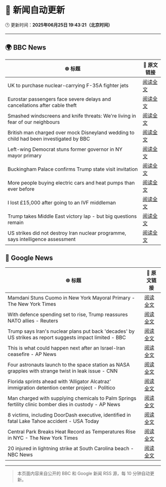 # 🧠 新闻自动更新

🕒 更新时间：**2025年06月25日 19:43:21（北京时间）**

---

## 🌍 BBC News

| 🌐 标题 | 🔗 原文链接 |
|--------|-------------|
| UK to purchase nuclear-carrying F-35A fighter jets | [阅读全文](https://www.bbc.com/news/articles/c335406gxdvo) |
| Eurostar passengers face severe delays and cancellations after cable theft | [阅读全文](https://www.bbc.com/news/articles/c4gedxe7wnro) |
| Smashed windscreens and knife threats: We're living in fear of our neighbours | [阅读全文](https://www.bbc.com/news/articles/c86gq3v8yplo) |
| British man charged over mock Disneyland wedding to child had been investigated by BBC | [阅读全文](https://www.bbc.com/news/articles/c62gq269jv7o) |
| Left-wing Democrat stuns former governor in NY mayor primary | [阅读全文](https://www.bbc.com/news/articles/ckg6yg7x467o) |
| Buckingham Palace confirms Trump state visit invitation | [阅读全文](https://www.bbc.com/news/articles/cvg4589pweeo) |
| More people buying electric cars and heat pumps than ever before | [阅读全文](https://www.bbc.com/news/articles/cqjqzj8rnvyo) |
| I lost £15,000 after going to an IVF middleman | [阅读全文](https://www.bbc.com/news/articles/cm2eyzndlvvo) |
| Trump takes Middle East victory lap - but big questions remain | [阅读全文](https://www.bbc.com/news/articles/c17wejpw79qo) |
| US strikes did not destroy Iran nuclear programme, says intelligence assessment | [阅读全文](https://www.bbc.com/news/articles/ckglxwp5x03o) |

## 📰 Google News

| 🌐 标题 | 🔗 原文链接 |
|--------|-------------|
| Mamdani Stuns Cuomo in New York Mayoral Primary - The New York Times | [阅读全文](https://news.google.com/rss/articles/CBMihwFBVV95cUxNendkQUhVMjBEd0dUaVd1REgzQjlLZDBqWnhiSFFZX1JxLVp3NVBSS0Ezb0lHWmxHamwtWHhfVlZ4TzdMNlFmSzVnd0tyaEpfcmhUM3c2UUpHTUpmQWYwVTFKQ1RpWVktTVpCRDBadkdUUzIzVmFiaE9XTlJ1eFZnWHJHbVk4bVU?oc=5) |
| With defence spending set to rise, Trump reassures NATO allies - Reuters | [阅读全文](https://news.google.com/rss/articles/CBMiwwFBVV95cUxOcEFvSmxWc21qZlNnNUdadGRnemp1T1hiNUZmTVJhT3k3Vmxhd2J1ejF2SmtpSHFXd1FOeTFOOVhEdW5yMXRHcHlCYzJzTWQyNjFlbVBWR0RhdHRONEtxN2pfZXdGa1NCNExFMERVRWNQWm9KNFZTNnllN3ROWGluWTJYTWx5MlVOcWlJSTY5LTluSm9sWDJ5YzVraWdNMTh2ZUh1Z3pBVTdKZGotUFZkdmY1Nnk4bVBrNHhBdFdYTjJtSzA?oc=5) |
| Trump says Iran's nuclear plans put back 'decades' by US strikes as report suggests impact limited - BBC | [阅读全文](https://news.google.com/rss/articles/CBMiVEFVX3lxTE85UkhMb2ZYUlhqZkoxRGlCcVBNaU5VbmxuLXZ4Slk0RGpGSUZzOHRGcjlza05fVUwyYW9EdFIxME5LbHNhYUFpUEp5a2RaeHZxOFh6Rw?oc=5) |
| This is what could happen next after an Israel-Iran ceasefire - AP News | [阅读全文](https://news.google.com/rss/articles/CBMiowFBVV95cUxNaG4xZlpkRjRsZGpCTU1RSHlsdDh5YlhSVG05VUEyMkE5ak10WVMzSDZwX3NNNDJOdUxnckg5T1lyY2l0TG03d2R5cGVpbWoxX3h2MDFSck5tc1EyWVFRbkxSZ08wdFVmTHItRzJJSkE5bzc2VkhmeGxET19MWFVQaEs1cUtxVTZxZ3ladTU4ZXZTSnl0Y0NqNm1vZFJlbU1wdTRF?oc=5) |
| Four astronauts launch to the space station as NASA grapples with strange twist in leak issue - CNN | [阅读全文](https://news.google.com/rss/articles/CBMifkFVX3lxTFA5dExYT3BFM3ZMTno2ekR0RHhvSGhFb2hNdnBXR25MTk55S0d5RHVFLVQ5UnFWcHc4SmFaM2s1VzlXbVk2VW83RWlTUDJHS3Qtb1JuSEYxY0tlbVl2RF9xaERvTzJJRVpncmtfQXB0dTZXOExCck1PNEMzS2tsQdIBgwFBVV95cUxQNDZ4TXhkNDRoLWVmRDBHb04xOGd0dUd3Q0hjQTRJcnRTQ1hMWF9WNlI3V1ZfMkY5X01oWkYwT0pfRlZseGRjdW1UUjF0WWt3SmVVXzMxclFEOVhaVktTR0QxTGx1QV9LbG82MEVPNmdsbTRZYmZuLXRTNjNBcnhLSlVfQQ?oc=5) |
| Florida sprints ahead with ‘Alligator Alcatraz’ immigration detention center project - Politico | [阅读全文](https://news.google.com/rss/articles/CBMirAFBVV95cUxPWG56eEZzWU9aZms1Njg0RWxkWTVIZkNOZkRfcHg1NVdTV3lQM0FFTzFndFEtUHA4ZEtYdlpnZkd5WFktUGM1eDY0Wm9ZaF9NRWxMOVZJdVdFcjZwOVdXZ3JrdnE0bzhyVzl4bVoyNEMwRmtfR3pUNDJEODYyX0s5blBRaHFiWlJfcjc0ZGZOSF9OcnZ3ZC1uamRfZ0VPak9Ba2I0WXZCbE83dEhk?oc=5) |
| Man charged with supplying chemicals to Palm Springs fertility clinic bomber dies in custody - AP News | [阅读全文](https://news.google.com/rss/articles/CBMilwFBVV95cUxPUlpFSnM1QnQwVXVDVno0RVZDX1A0SGJtSlh6Y05vOUpEaWhoZXpmcVJ2Z1A2WDdBdERMRHpEbWxVLWl2MlNaOEJuMkplSlFLWk9vR2ZQTlBURExrNTRmTVVVcHRmUk05ZUY1aWR2RXJLd0VDMW5XazJpaWlPR3BTVUtBOTZGZlRkUjRJRVhHbG1vdFBJaVhJ?oc=5) |
| 8 victims, including DoorDash executive, identified in fatal Lake Tahoe accident - USA Today | [阅读全文](https://news.google.com/rss/articles/CBMioAFBVV95cUxQa2JUUzFiU2kxZ1lBTzAyZjI3YXZPZHRCNnJ3anduYXZONzlnRWxvNXlKOVEtWXpFUWpScnZYeVpIVl82Zy1jalJTQkY2cF9odjFMbzBEbEQyLVk2bHF3VmUxc2k2QS1IWk5jUWhtd1lLNVVhYlhpb1F4WFJtQV9WQ0xPOGJScXRlcUJrYm9WaGRFcURSWWhuQXRzeXpJRG1j?oc=5) |
| Central Park Breaks Heat Record as Temperatures Rise in NYC - The New York Times | [阅读全文](https://news.google.com/rss/articles/CBMijgFBVV95cUxONVduVUFjUVRHWjJEeHJ4ZHVMWjVxU3c2a0U0aWs4Y2draE9qLWNjSUpHZjl4RDBqZGgwdzB4R3QzOVctRjBXU0VmMjRqOG9zOV9sekp4TFRHcEQ3RHk2MlhlMXBBUUwtM2RSa2pRb1dPWmc4U1I5N1BfbmlPdGhUVnRwazVBNFBDOGN5SkxR?oc=5) |
| 20 injured in lightning strike at South Carolina beach - NBC News | [阅读全文](https://news.google.com/rss/articles/CBMinAFBVV95cUxOZjNMUjE1QUZUcXZUQzBRY01BVE00VWgxSXhsZzYyc0pNMjM1X3hoZWxLOHkzWFBWVGhzb2ozdWt4N0R2S0U2azdCaktZZ0IyS2oyeVB4RmV6ZUhrT2ZlVEZNU1otc3M2WTJRYXlwdG02Um5uQ21lZmhNMFF2eVlvTzFPSVo5SGRGUEtoTkhCc1JLUEdTazBaRXViWDjSAVZBVV95cUxOb25hcEZmbnRkeXVoQW1yUjU3QzNES2xJMnIwdEZVbHI1cWNwR0M4ektKRTlrVFN3NVRKVWl5UVMyd2lyRk9UNmFWWTZVYVpjQXR3RHJRdw?oc=5) |

---
> 本页面内容来自公开的 BBC 和 Google 新闻 RSS 源，每 10 分钟自动更新。